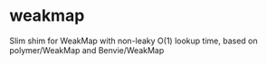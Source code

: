 weakmap
=======

Slim shim for WeakMap with non-leaky O(1) lookup time, based on polymer/WeakMap and Benvie/WeakMap
